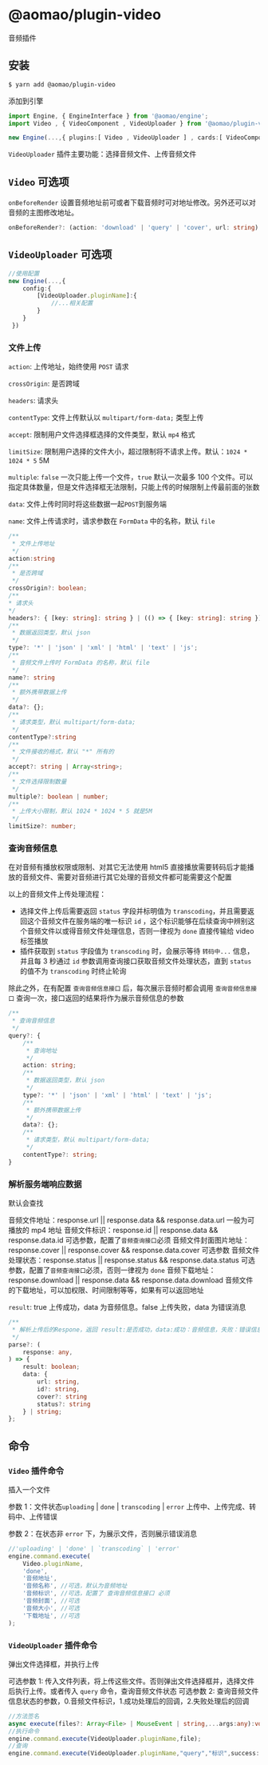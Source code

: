 # @aomao/plugin-video

音频插件

## 安装

```bash
$ yarn add @aomao/plugin-video
```

添加到引擎

```ts
import Engine, { EngineInterface } from '@aomao/engine';
import Video , { VideoComponent , VideoUploader } from '@aomao/plugin-video';

new Engine(...,{ plugins:[ Video , VideoUploader ] , cards:[ VideoComponent ]})
```

`VideoUploader` 插件主要功能：选择音频文件、上传音频文件

## `Video` 可选项

`onBeforeRender` 设置音频地址前可或者下载音频时可对地址修改。另外还可以对音频的主图修改地址。

```ts
onBeforeRender?: (action: 'download' | 'query' | 'cover', url: string) => string;
```

## `VideoUploader` 可选项

```ts
//使用配置
new Engine(...,{
    config:{
        [VideoUploader.pluginName]:{
            //...相关配置
        }
    }
 })
```

### 文件上传

`action`: 上传地址，始终使用 `POST` 请求

`crossOrigin`: 是否跨域

`headers`: 请求头

`contentType`: 文件上传默认以 `multipart/form-data;` 类型上传

`accept`: 限制用户文件选择框选择的文件类型，默认 `mp4` 格式

`limitSize`: 限制用户选择的文件大小，超过限制将不请求上传。默认：`1024 * 1024 * 5` 5M

`multiple`: `false` 一次只能上传一个文件，`true` 默认一次最多 100 个文件。可以指定具体数量，但是文件选择框无法限制，只能上传的时候限制上传最前面的张数

`data`: 文件上传时同时将这些数据一起`POST`到服务端

`name`: 文件上传请求时，请求参数在 `FormData` 中的名称，默认 `file`

```ts
/**
 * 文件上传地址
 */
action:string
/**
 * 是否跨域
 */
crossOrigin?: boolean;
/**
* 请求头
*/
headers?: { [key: string]: string } | (() => { [key: string]: string });
/**
 * 数据返回类型，默认 json
 */
type?: '*' | 'json' | 'xml' | 'html' | 'text' | 'js';
/**
 * 音频文件上传时 FormData 的名称，默认 file
 */
name?: string
/**
 * 额外携带数据上传
 */
data?: {};
/**
 * 请求类型，默认 multipart/form-data;
 */
contentType?:string
/**
 * 文件接收的格式，默认 "*" 所有的
 */
accept?: string | Array<string>;
/**
 * 文件选择限制数量
 */
multiple?: boolean | number;
/**
 * 上传大小限制，默认 1024 * 1024 * 5 就是5M
 */
limitSize?: number;

```

### 查询音频信息

在对音频有播放权限或限制、对其它无法使用 html5 直接播放需要转码后才能播放的音频文件、需要对音频进行其它处理的音频文件都可能需要这个配置

以上的音频文件上传处理流程：

-   选择文件上传后需要返回 `status` 字段并标明值为 `transcoding`，并且需要返回这个音频文件在服务端的唯一标识 `id` ，这个标识能够在后续查询中辨别这个音频文件以或得音频文件处理信息，否则一律视为 `done` 直接传输给 video 标签播放
-   插件获取到 `status` 字段值为 `transcoding` 时，会展示等待 `转码中...` 信息，并且每 3 秒通过 `id` 参数调用查询接口获取音频文件处理状态，直到 `status` 的值不为 `transcoding` 时终止轮询

除此之外，在有配置 `查询音频信息接口` 后，每次展示音频时都会调用 `查询音频信息接口` 查询一次，接口返回的结果将作为展示音频信息的参数

```ts
/**
 * 查询音频信息
 */
query?: {
    /**
     * 查询地址
     */
    action: string;
    /**
     * 数据返回类型，默认 json
     */
    type?: '*' | 'json' | 'xml' | 'html' | 'text' | 'js';
    /**
     * 额外携带数据上传
     */
    data?: {};
    /**
     * 请求类型，默认 multipart/form-data;
     */
    contentType?: string;
}
```

### 解析服务端响应数据

默认会查找

音频文件地址：response.url || response.data && response.data.url 一般为可播放的 mp4 地址
音频文件标识：response.id || response.data && response.data.id 可选参数，配置了`音频查询接口`必须
音频文件封面图片地址：response.cover || response.cover && response.data.cover 可选参数
音频文件处理状态：response.status || response.status && response.data.status 可选参数，配置了`音频查询接口`必须，否则一律视为 `done`
音频下载地址：response.download || response.data && response.data.download 音频文件的下载地址，可以加权限、时间限制等等，如果有可以返回地址

`result`: true 上传成功，data 为音频信息。false 上传失败，data 为错误消息

```ts
/**
 * 解析上传后的Respone，返回 result:是否成功，data:成功：音频信息，失败：错误信息
 */
parse?: (
    response: any,
) => {
    result: boolean;
    data: {
        url: string,
        id?: string,
        cover?: string
        status?: string
    } | string;
};
```

## 命令

### `Video` 插件命令

插入一个文件

参数 1：文件状态`uploading` | `done` | `transcoding` | `error` 上传中、上传完成、转码中、上传错误

参数 2：在状态非 `error` 下，为展示文件，否则展示错误消息

```ts
//'uploading' | 'done' | `transcoding` | 'error'
engine.command.execute(
	Video.pluginName,
	'done',
	'音频地址',
	'音频名称', //可选，默认为音频地址
	'音频标识', //可选，配置了 查询音频信息接口 必须
	'音频封面', //可选
	'音频大小', //可选
	'下载地址', //可选
);
```

### `VideoUploader` 插件命令

弹出文件选择框，并执行上传

可选参数 1: 传入文件列表，将上传这些文件。否则弹出文件选择框并，选择文件后执行上传。或者传入 `query` 命令，查询音频文件状态
可选参数 2: 查询音频文件信息状态的参数，0.音频文件标识，1.成功处理后的回调，2.失败处理后的回调

```ts
//方法签名
async execute(files?: Array<File> | MouseEvent | string,...args:any):void
//执行命令
engine.command.execute(VideoUploader.pluginName,file);
//查询
engine.command.execute(VideoUploader.pluginName,"query","标识",success: (data?:{ url: string, name?: string, cover?: string, download?: string, status?: string }) => void, failed: (message: string) => void = () => {});
```

